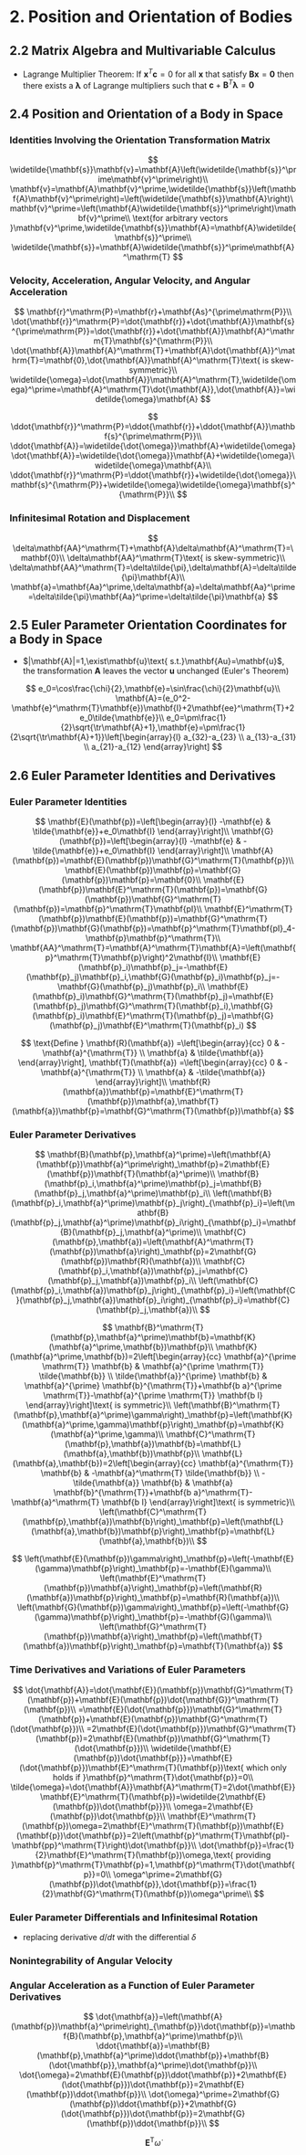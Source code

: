 # 2. Position and Orientation of Bodies

## 2.2 Matrix Algebra and Multivariable Calculus

- Lagrange Multiplier Theorem: If $\boldsymbol{x}^T\boldsymbol{c}=0$ for all $\boldsymbol{x}$ that satisfy $\boldsymbol{Bx}=\boldsymbol{0}$ then there exists a $\boldsymbol{\lambda}$ of Lagrange multipliers such that $\boldsymbol{c}+\boldsymbol{B}^T\boldsymbol{\lambda}=\boldsymbol{0}$

## 2.4 Position and Orientation of a Body in Space

### Identities Involving the Orientation Transformation Matrix

$$
\widetilde{\mathbf{s}}\mathbf{v}=\mathbf{A}\left(\widetilde{\mathbf{s}}^\prime\mathbf{v}^\prime\right)\\
\mathbf{v}=\mathbf{A}\mathbf{v}^\prime,\widetilde{\mathbf{s}}\left(\mathbf{A}\mathbf{v}^\prime\right)=\left(\widetilde{\mathbf{s}}\mathbf{A}\right)\mathbf{v}^\prime=\left(\mathbf{A}\widetilde{\mathbf{s}}^\prime\right)\mathbf{v}^\prime\\
\text{for arbitrary vectors }\mathbf{v}^\prime,\widetilde{\mathbf{s}}\mathbf{A}=\mathbf{A}\widetilde{\mathbf{s}}^\prime\\
\widetilde{\mathbf{s}}=\mathbf{A}\widetilde{\mathbf{s}}^\prime\mathbf{A}^\mathrm{T}
$$

### Velocity, Acceleration, Angular Velocity, and Angular Acceleration

$$
\mathbf{r}^\mathrm{P}=\mathbf{r}+\mathbf{As}^{\prime\mathrm{P}}\\
\dot{\mathbf{r}}^\mathrm{P}=\dot{\mathbf{r}}+\dot{\mathbf{A}}\mathbf{s}^{\prime\mathrm{P}}=\dot{\mathbf{r}}+\dot{\mathbf{A}}\mathbf{A}^\mathrm{T}\mathbf{s}^{\mathrm{P}}\\
\dot{\mathbf{A}}\mathbf{A}^\mathrm{T}+\mathbf{A}\dot{\mathbf{A}}^\mathrm{T}=\mathbf{0},\dot{\mathbf{A}}\mathbf{A}^\mathrm{T}\text{ is skew-symmetric}\\
\widetilde{\omega}=\dot{\mathbf{A}}\mathbf{A}^\mathrm{T},\widetilde{\omega}^\prime=\mathbf{A}^\mathrm{T}\dot{\mathbf{A}},\dot{\mathbf{A}}=\widetilde{\omega}\mathbf{A}
$$

$$
\ddot{\mathbf{r}}^\mathrm{P}=\ddot{\mathbf{r}}+\ddot{\mathbf{A}}\mathbf{s}^{\prime\mathrm{P}}\\
\ddot{\mathbf{A}}=\widetilde{\dot{\omega}}\mathbf{A}+\widetilde{\omega}\dot{\mathbf{A}}=\widetilde{\dot{\omega}}\mathbf{A}+\widetilde{\omega}\widetilde{\omega}\mathbf{A}\\
\ddot{\mathbf{r}}^\mathrm{P}=\ddot{\mathbf{r}}+\widetilde{\dot{\omega}}\mathbf{s}^{\mathrm{P}}+\widetilde{\omega}\widetilde{\omega}\mathbf{s}^{\mathrm{P}}\\
$$

### Infinitesimal Rotation and Displacement

$$
\delta\mathbf{AA}^\mathrm{T}+\mathbf{A}\delta\mathbf{A}^\mathrm{T}=\mathbf{0}\\
\delta\mathbf{AA}^\mathrm{T}\text{ is skew-symmetric}\\
\delta\mathbf{AA}^\mathrm{T}=\delta\tilde{\pi},\delta\mathbf{A}=\delta\tilde{\pi}\mathbf{A}\\
\mathbf{a}=\mathbf{Aa}^\prime,\delta\mathbf{a}=\delta\mathbf{Aa}^\prime=\delta\tilde{\pi}\mathbf{Aa}^\prime=\delta\tilde{\pi}\mathbf{a}
$$

## 2.5 Euler Parameter Orientation Coordinates for a Body in Space

-  $|\mathbf{A}|=1,\exist\mathbf{u}\text{ s.t.}\mathbf{Au}=\mathbf{u}$, the transformation $\mathbf{A}$ leaves the vector $\mathbf{u}$ unchanged (Euler's Theorem)

$$
e_0=\cos\frac{\chi}{2},\mathbf{e}=\sin\frac{\chi}{2}\mathbf{u}\\
\mathbf{A}=(e_0^2-\mathbf{e}^\mathrm{T}\mathbf{e})\mathbf{I}+2\mathbf{ee}^\mathrm{T}+2e_0\tilde{\mathbf{e}}\\
e_0=\pm\frac{1}{2}\sqrt{\tr\mathbf{A}+1},\mathbf{e}=\pm\frac{1}{2\sqrt{\tr\mathbf{A}+1}}\left[\begin{array}{l}
a_{32}-a_{23} \\
a_{13}-a_{31} \\
a_{21}-a_{12}
\end{array}\right]
$$

## 2.6 Euler Parameter Identities and Derivatives

### Euler Parameter Identities

$$
\mathbf{E}(\mathbf{p})=\left[\begin{array}{l} -\mathbf{e} & \tilde{\mathbf{e}}+e_0\mathbf{I} \end{array}\right]\\
\mathbf{G}(\mathbf{p})=\left[\begin{array}{l} -\mathbf{e} & -\tilde{\mathbf{e}}+e_0\mathbf{I} \end{array}\right]\\
\mathbf{A}(\mathbf{p})=\mathbf{E}(\mathbf{p})\mathbf{G}^\mathrm{T}(\mathbf{p})\\
\mathbf{E}(\mathbf{p})\mathbf{p}=\mathbf{G}(\mathbf{p})\mathbf{p}=\mathbf{0}\\
\mathbf{E}(\mathbf{p})\mathbf{E}^\mathrm{T}(\mathbf{p})=\mathbf{G}(\mathbf{p})\mathbf{G}^\mathrm{T}(\mathbf{p})=\mathbf{p}^\mathrm{T}\mathbf{pI}\\
\mathbf{E}^\mathrm{T}(\mathbf{p})\mathbf{E}(\mathbf{p})=\mathbf{G}^\mathrm{T}(\mathbf{p})\mathbf{G}(\mathbf{p})=\mathbf{p}^\mathrm{T}\mathbf{pI}_4-\mathbf{p}\mathbf{p}^\mathrm{T}\\
\mathbf{AA}^\mathrm{T}=\mathbf{A}^\mathrm{T}\mathbf{A}=\left(\mathbf{p}^\mathrm{T}\mathbf{p}\right)^2\mathbf{I}\\
\mathbf{E}(\mathbf{p}_i)\mathbf{p}_j=-\mathbf{E}(\mathbf{p}_j)\mathbf{p}_i,\mathbf{G}(\mathbf{p}_i)\mathbf{p}_j=-\mathbf{G}(\mathbf{p}_j)\mathbf{p}_i\\
\mathbf{E}(\mathbf{p}_i)\mathbf{G}^\mathrm{T}(\mathbf{p}_j)=\mathbf{E}(\mathbf{p}_j)\mathbf{G}^\mathrm{T}(\mathbf{p}_i),\mathbf{G}(\mathbf{p}_i)\mathbf{E}^\mathrm{T}(\mathbf{p}_j)=\mathbf{G}(\mathbf{p}_j)\mathbf{E}^\mathrm{T}(\mathbf{p}_i)
$$

$$
\text{Define } \mathbf{R}(\mathbf{a}) =\left[\begin{array}{cc}
0 & -\mathbf{a}^{\mathrm{T}} \\
\mathbf{a} & \tilde{\mathbf{a}}
\end{array}\right],
\mathbf{T}(\mathbf{a}) =\left[\begin{array}{cc}
0 & -\mathbf{a}^{\mathrm{T}} \\
\mathbf{a} & -\tilde{\mathbf{a}}
\end{array}\right]\\
\mathbf{R}(\mathbf{a})\mathbf{p}=\mathbf{E}^\mathrm{T}(\mathbf{p})\mathbf{a},\mathbf{T}(\mathbf{a})\mathbf{p}=\mathbf{G}^\mathrm{T}(\mathbf{p})\mathbf{a}
$$

### Euler Parameter Derivatives

$$
\mathbf{B}(\mathbf{p},\mathbf{a}^\prime)=\left(\mathbf{A}(\mathbf{p})\mathbf{a}^\prime\right)_\mathbf{p}=2\mathbf{E}(\mathbf{p})\mathbf{T}(\mathbf{a}^\prime)\\
\mathbf{B}(\mathbf{p}_i,\mathbf{a}^\prime)\mathbf{p}_j=\mathbf{B}(\mathbf{p}_j,\mathbf{a}^\prime)\mathbf{p}_i\\
\left(\mathbf{B}(\mathbf{p}_i,\mathbf{a}^\prime)\mathbf{p}_j\right)_{\mathbf{p}_i}=\left(\mathbf{B}(\mathbf{p}_j,\mathbf{a}^\prime)\mathbf{p}_i\right)_{\mathbf{p}_i}=\mathbf{B}(\mathbf{p}_j,\mathbf{a}^\prime)\\
\mathbf{C}(\mathbf{p},\mathbf{a})=\left(\mathbf{A}^\mathrm{T}(\mathbf{p})\mathbf{a}\right)_\mathbf{p}=2\mathbf{G}(\mathbf{p})\mathbf{R}(\mathbf{a})\\
\mathbf{C}(\mathbf{p}_i,\mathbf{a})\mathbf{p}_j=\mathbf{C}(\mathbf{p}_j,\mathbf{a})\mathbf{p}_i\\
\left(\mathbf{C}(\mathbf{p}_i,\mathbf{a})\mathbf{p}_j\right)_{\mathbf{p}_i}=\left(\mathbf{C}(\mathbf{p}_j,\mathbf{a})\mathbf{p}_i\right)_{\mathbf{p}_i}=\mathbf{C}(\mathbf{p}_j,\mathbf{a})\\
$$

$$
\mathbf{B}^\mathrm{T}(\mathbf{p},\mathbf{a}^\prime)\mathbf{b}=\mathbf{K}(\mathbf{a}^\prime,\mathbf{b})\mathbf{p}\\
\mathbf{K}(\mathbf{a}^\prime,\mathbf{b})=2\left[\begin{array}{cc}
\mathbf{a}^{\prime \mathrm{T}} \mathbf{b} & \mathbf{a}^{\prime \mathrm{T}} \tilde{\mathbf{b}} \\
\tilde{\mathbf{a}}^{\prime} \mathbf{b} & \mathbf{a}^{\prime} \mathbf{b}^{\mathrm{T}}+\mathbf{b a}^{\prime \mathrm{T}}-\mathbf{a}^{\prime \mathrm{T}} \mathbf{b I}
\end{array}\right]\text{ is symmetric}\\
\left(\mathbf{B}^\mathrm{T}(\mathbf{p},\mathbf{a}^\prime)\gamma\right)_\mathbf{p}=\left(\mathbf{K}(\mathbf{a}^\prime,\gamma)\mathbf{p}\right)_\mathbf{p}=\mathbf{K}(\mathbf{a}^\prime,\gamma)\\
\mathbf{C}^\mathrm{T}(\mathbf{p},\mathbf{a})\mathbf{b}=\mathbf{L}(\mathbf{a},\mathbf{b})\mathbf{p}\\
\mathbf{L}(\mathbf{a},\mathbf{b})=2\left[\begin{array}{cc}
\mathbf{a}^{\mathrm{T}} \mathbf{b} & -\mathbf{a}^\mathrm{T} \tilde{\mathbf{b}} \\
-\tilde{\mathbf{a}} \mathbf{b} & \mathbf{a} \mathbf{b}^{\mathrm{T}}+\mathbf{b a}^\mathrm{T}-\mathbf{a}^\mathrm{T} \mathbf{b I}
\end{array}\right]\text{ is symmetric}\\
\left(\mathbf{C}^\mathrm{T}(\mathbf{p},\mathbf{a})\mathbf{b}\right)_\mathbf{p}=\left(\mathbf{L}(\mathbf{a},\mathbf{b})\mathbf{p}\right)_\mathbf{p}=\mathbf{L}(\mathbf{a},\mathbf{b})\\
$$

$$
\left(\mathbf{E}(\mathbf{p})\gamma\right)_\mathbf{p}=\left(-\mathbf{E}(\gamma)\mathbf{p}\right)_\mathbf{p}=-\mathbf{E}(\gamma)\\
\left(\mathbf{E}^\mathrm{T}(\mathbf{p})\mathbf{a}\right)_\mathbf{p}=\left(\mathbf{R}(\mathbf{a})\mathbf{p}\right)_\mathbf{p}=\mathbf{R}(\mathbf{a})\\
\left(\mathbf{G}(\mathbf{p})\gamma\right)_\mathbf{p}=\left(-\mathbf{G}(\gamma)\mathbf{p}\right)_\mathbf{p}=-\mathbf{G}(\gamma)\\
\left(\mathbf{G}^\mathrm{T}(\mathbf{p})\mathbf{a}\right)_\mathbf{p}=\left(\mathbf{T}(\mathbf{a})\mathbf{p}\right)_\mathbf{p}=\mathbf{T}(\mathbf{a})
$$

### Time Derivatives and Variations of Euler Parameters

$$
\dot{\mathbf{A}}=\dot{\mathbf{E}}(\mathbf{p})\mathbf{G}^\mathrm{T}(\mathbf{p})+\mathbf{E}(\mathbf{p})\dot{\mathbf{G}}^\mathrm{T}(\mathbf{p})\\
=\mathbf{E}(\dot{\mathbf{p}})\mathbf{G}^\mathrm{T}(\mathbf{p})+\mathbf{E}(\mathbf{p})\mathbf{G}^\mathrm{T}(\dot{\mathbf{p}})\\
=2\mathbf{E}(\dot{\mathbf{p}})\mathbf{G}^\mathrm{T}(\mathbf{p})=2\mathbf{E}(\mathbf{p})\mathbf{G}^\mathrm{T}(\dot{\mathbf{p}})\\
\widetilde{\mathbf{E}(\mathbf{p})\dot{\mathbf{p}}}=\mathbf{E}(\dot{\mathbf{p}})\mathbf{E}^\mathrm{T}(\mathbf{p})\text{ which only holds if }\mathbf{p}^\mathrm{T}\dot{\mathbf{p}}=0\\
\tilde{\omega}=\dot{\mathbf{A}}\mathbf{A}^\mathrm{T}=2\dot{\mathbf{E}}\mathbf{E}^\mathrm{T}(\mathbf{p})=\widetilde{2\mathbf{E}(\mathbf{p})\dot{\mathbf{p}}}\\
\omega=2\mathbf{E}(\mathbf{p})\dot{\mathbf{p}}\\
\mathbf{E}^\mathrm{T}(\mathbf{p})\omega=2\mathbf{E}^\mathrm{T}(\mathbf{p})\mathbf{E}(\mathbf{p})\dot{\mathbf{p}}=2\left(\mathbf{p}^\mathrm{T}\mathbf{pI}-\mathbf{pp}^\mathrm{T}\right)\dot{\mathbf{p}}\\
\dot{\mathbf{p}}=\frac{1}{2}\mathbf{E}^\mathrm{T}(\mathbf{p})\omega,\text{ providing }\mathbf{p}^\mathrm{T}\mathbf{p}=1,\mathbf{p}^\mathrm{T}\dot{\mathbf{p}}=0\\
\omega^\prime=2\mathbf{G}(\mathbf{p})\dot{\mathbf{p}},\dot{\mathbf{p}}=\frac{1}{2}\mathbf{G}^\mathrm{T}(\mathbf{p})\omega^\prime\\
$$

### Euler Parameter Differentials and Infinitesimal Rotation

- replacing derivative $d/dt$ with the differential $\delta$

### Nonintegrability of Angular Velocity

### Angular Acceleration as a Function of Euler Parameter Derivatives

$$
\dot{\mathbf{a}}=\left(\mathbf{A}(\mathbf{p})\mathbf{a}^\prime\right)_{\mathbf{p}}\dot{\mathbf{p}}=\mathbf{B}(\mathbf{p},\mathbf{a}^\prime)\mathbf{p}\\
\ddot{\mathbf{a}}=\mathbf{B}(\mathbf{p},\mathbf{a}^\prime)\ddot{\mathbf{p}}+\mathbf{B}(\dot{\mathbf{p}},\mathbf{a}^\prime)\dot{\mathbf{p}}\\
\dot{\omega}=2\mathbf{E}(\mathbf{p})\ddot{\mathbf{p}}+2\mathbf{E}(\dot{\mathbf{p}})\dot{\mathbf{p}}=2\mathbf{E}(\mathbf{p})\ddot{\mathbf{p}}\\
\dot{\omega}^\prime=2\mathbf{G}(\mathbf{p})\ddot{\mathbf{p}}+2\mathbf{G}(\dot{\mathbf{p}})\dot{\mathbf{p}}=2\mathbf{G}(\mathbf{p})\ddot{\mathbf{p}}\\
$$

$$
\mathbf{E}^\mathrm{T}\dot{\omega}
$$

